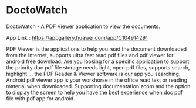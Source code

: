 # DoctoWatch

DoctoWatch - A PDF Viewer application to view the documents.

App Link : https://appgallery.huawei.com/app/C104914291

PDF Viewer is the applications to help you read the document downloaded from the Internet, supports ultra fast read pdf files and pdf viewer for android free download.
Are you looking for a specific application to support the priority doc pdf file storage needs light, open pdf files, supports search, highlight ... the PDF Reader & Viewer software is our app you searching.
Android pdf viewer app is your workhorse in the office read text or reading material when downloaded. Supporting documentation zoom and the option to display the screen to help you have the best experience when doc pdf file with pdf app for android.
